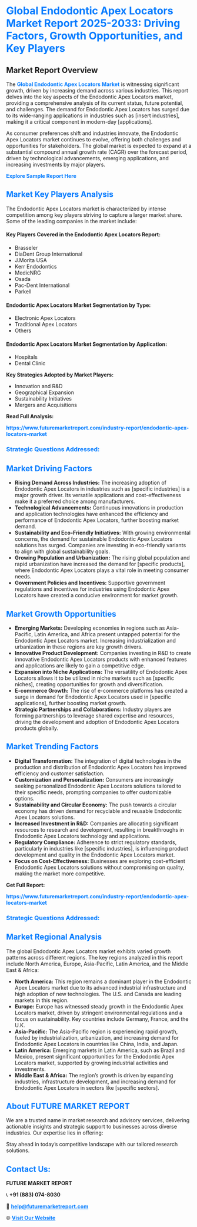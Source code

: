 <h1 style="color: #007BFF;">Global Endodontic Apex Locators Market Report 2025-2033: Driving Factors, Growth Opportunities, and Key Players</h1>

<section id="overview">
<h2>Market Report Overview</h2>
<p>The <a href="https://www.futuremarketreport.com/industry-report/endodontic-apex-locators-market" style="color: #007BFF; text-decoration: none;"><strong>Global Endodontic Apex Locators Market</strong></a> is witnessing significant growth, driven by increasing demand across various industries. This report delves into the key aspects of the Endodontic Apex Locators market, providing a comprehensive analysis of its current status, future potential, and challenges. The demand for Endodontic Apex Locators has surged due to its wide-ranging applications in industries such as [insert industries], making it a critical component in modern-day [applications].</p>
<p>As consumer preferences shift and industries innovate, the Endodontic Apex Locators market continues to evolve, offering both challenges and opportunities for stakeholders. The global market is expected to expand at a substantial compound annual growth rate (CAGR) over the forecast period, driven by technological advancements, emerging applications, and increasing investments by major players.</p>
</section>

<section id="overview">
<p><a href="https://www.futuremarketreport.com/request-sample/reportId=90718" style="color: #007BFF; text-decoration: none;"><strong>Explore Sample Report Here</strong></a></p>
</section>

<section id="key-players">
<h2 style="color: #007BFF;">Market Key Players Analysis</h2>
<p>The Endodontic Apex Locators market is characterized by intense competition among key players striving to capture a larger market share. Some of the leading companies in the market include:</p>
<h4>Key Players Covered in the Endodontic Apex Locators Report:</h4>
<ul><li>Brasseler</li><li>DiaDent Group International</li><li>J.Morita USA</li><li>Kerr Endodontics</li><li>MedicNRG</li><li>Osada</li><li>Pac-Dent International</li><li>Parkell</li></ul>
<h4>Endodontic Apex Locators Market Segmentation by Type:</h4>
<ul><li>Electronic Apex Locators</li><li>Traditional Apex Locators</li><li>Others</li></ul>

<h4>Endodontic Apex Locators Market Segmentation by Application:</h4>
<ul><li>Hospitals</li><li>Dental Clinic</li></ul>
<p><strong>Key Strategies Adopted by Market Players:</strong></p>
<ul>
<li>Innovation and R&D</li>
<li>Geographical Expansion</li>
<li>Sustainability Initiatives</li>
<li>Mergers and Acquisitions</li>
</ul>
</section>

<section>
<p><strong>Read Full Analysis: </strong></p><a href="https://www.futuremarketreport.com/industry-report/endodontic-apex-locators-market" style="color: #007BFF; text-decoration: none;"><strong>https://www.futuremarketreport.com/industry-report/endodontic-apex-locators-market</strong></a>
<h3 style="color: #007BFF;">Strategic Questions Addressed:</h3>
</section>

<section id="driving-factors">
<h2 style="color: #007BFF;">Market Driving Factors</h2>
<ul>
<li><strong>Rising Demand Across Industries:</strong> The increasing adoption of Endodontic Apex Locators in industries such as [specific industries] is a major growth driver. Its versatile applications and cost-effectiveness make it a preferred choice among manufacturers.</li>
<li><strong>Technological Advancements:</strong> Continuous innovations in production and application technologies have enhanced the efficiency and performance of Endodontic Apex Locators, further boosting market demand.</li>
<li><strong>Sustainability and Eco-Friendly Initiatives:</strong> With growing environmental concerns, the demand for sustainable Endodontic Apex Locators solutions has surged. Companies are investing in eco-friendly variants to align with global sustainability goals.</li>
<li><strong>Growing Population and Urbanization:</strong> The rising global population and rapid urbanization have increased the demand for [specific products], where Endodontic Apex Locators plays a vital role in meeting consumer needs.</li>
<li><strong>Government Policies and Incentives:</strong> Supportive government regulations and incentives for industries using Endodontic Apex Locators have created a conducive environment for market growth.</li>
</ul>
</section>

<section id="growth-opportunities">
<h2 style="color: #007BFF;">Market Growth Opportunities</h2>
<ul>
<li><strong>Emerging Markets:</strong> Developing economies in regions such as Asia-Pacific, Latin America, and Africa present untapped potential for the Endodontic Apex Locators market. Increasing industrialization and urbanization in these regions are key growth drivers.</li>
<li><strong>Innovative Product Development:</strong> Companies investing in R&D to create innovative Endodontic Apex Locators products with enhanced features and applications are likely to gain a competitive edge.</li>
<li><strong>Expansion into Niche Applications:</strong> The versatility of Endodontic Apex Locators allows it to be utilized in niche markets such as [specific niches], creating opportunities for growth and diversification.</li>
<li><strong>E-commerce Growth:</strong> The rise of e-commerce platforms has created a surge in demand for Endodontic Apex Locators used in [specific applications], further boosting market growth.</li>
<li><strong>Strategic Partnerships and Collaborations:</strong> Industry players are forming partnerships to leverage shared expertise and resources, driving the development and adoption of Endodontic Apex Locators products globally.</li>
</ul>
</section>

<section id="trending-factors">
<h2 style="color: #007BFF;">Market Trending Factors</h2>
<ul>
<li><strong>Digital Transformation:</strong> The integration of digital technologies in the production and distribution of Endodontic Apex Locators has improved efficiency and customer satisfaction.</li>
<li><strong>Customization and Personalization:</strong> Consumers are increasingly seeking personalized Endodontic Apex Locators solutions tailored to their specific needs, prompting companies to offer customizable options.</li>
<li><strong>Sustainability and Circular Economy:</strong> The push towards a circular economy has driven demand for recyclable and reusable Endodontic Apex Locators solutions.</li>
<li><strong>Increased Investment in R&D:</strong> Companies are allocating significant resources to research and development, resulting in breakthroughs in Endodontic Apex Locators technology and applications.</li>
<li><strong>Regulatory Compliance:</strong> Adherence to strict regulatory standards, particularly in industries like [specific industries], is influencing product development and quality in the Endodontic Apex Locators market.</li>
<li><strong>Focus on Cost-Effectiveness:</strong> Businesses are exploring cost-efficient Endodontic Apex Locators solutions without compromising on quality, making the market more competitive.</li>
</ul>
</section>

<section>
<p><strong>Get Full Report: </strong></p><a href="https://www.futuremarketreport.com/industry-report/endodontic-apex-locators-market" style="color: #007BFF; text-decoration: none;"><strong>https://www.futuremarketreport.com/industry-report/endodontic-apex-locators-market</strong></a>
<h3 style="color: #007BFF;">Strategic Questions Addressed:</h3>
</section>


<section id="regional-analysis">
<h2 style="color: #007BFF;">Market Regional Analysis</h2>
<p>The global Endodontic Apex Locators market exhibits varied growth patterns across different regions. The key regions analyzed in this report include North America, Europe, Asia-Pacific, Latin America, and the Middle East & Africa:</p>
<ul>
<li><strong>North America:</strong> This region remains a dominant player in the Endodontic Apex Locators market due to its advanced industrial infrastructure and high adoption of new technologies. The U.S. and Canada are leading markets in this region.</li>
<li><strong>Europe:</strong> Europe has witnessed steady growth in the Endodontic Apex Locators market, driven by stringent environmental regulations and a focus on sustainability. Key countries include Germany, France, and the U.K.</li>
<li><strong>Asia-Pacific:</strong> The Asia-Pacific region is experiencing rapid growth, fueled by industrialization, urbanization, and increasing demand for Endodontic Apex Locators in countries like China, India, and Japan.</li>
<li><strong>Latin America:</strong> Emerging markets in Latin America, such as Brazil and Mexico, present significant opportunities for the Endodontic Apex Locators market, supported by growing industrial activities and investments.</li>
<li><strong>Middle East & Africa:</strong> The region’s growth is driven by expanding industries, infrastructure development, and increasing demand for Endodontic Apex Locators in sectors like [specific sectors].</li>
</ul>
</section>

<footer>
<h2 style="color: #007BFF;">About FUTURE MARKET REPORT</h2>
<p>We are a trusted name in market research and advisory services, delivering actionable insights and strategic support to businesses across diverse industries. Our expertise lies in offering:</p>

<p>Stay ahead in today’s competitive landscape with our tailored research solutions.</p>

<h2 style="color: #007BFF;">Contact Us:</h2>
<p><strong>FUTURE MARKET REPORT</strong></p>
<p>📞 <strong>+91 (883) 074-8030</strong></p>
<p>📧 <strong><a href="mailto:help@futuremarketreport.com" style="color: #007BFF;">help@futuremarketreport.com</a></strong></p>
<p>🌐 <strong><a href="https://www.futuremarketreport.com/" style="color: #007BFF;">Visit Our Website</a></strong></p>
</footer>